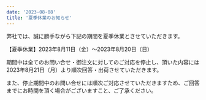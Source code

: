 ```yaml
---
date: '2023-08-08'
title: '夏季休業のお知らせ'
---
```


弊社では、誠に勝手ながら下記の期間を夏季休業とさせていただきます。

【夏季休業】2023年8月11日（金）～2023年8月20日（日）

期間中は全てのお問い合せ・御注文に対してのご対応を停止し、頂いた内容には2023年8月21日（月）より順次回答・出荷させていただきます。

また、停止期間中のお問い合せには順次ご対応させていただきますため、ご回答までにお時間を頂く場合がございますこと、ご了承ください。
